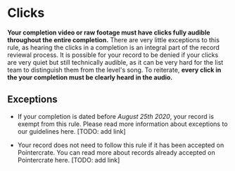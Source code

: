 # Clicks

**Your completion video or raw footage must have clicks fully audible throughout the entire completion.** There are very little exceptions to this rule, as hearing the clicks in a completion is an integral part of the record reviewal process. It is possible for your record to be denied if your clicks are very quiet but still technically audible, as it can be very hard for the list team to distinguish them from the level's song. To reiterate, **every click in the your completion must be clearly heard in the audio.**

## Exceptions

- If your completion is dated before *August 25th 2020*, your record is exempt from this rule. Please read more information about exceptions to our guidelines here. \[TODO: add link\]

- Your record does not need to follow this rule if it has been accepted on Pointercrate. You can read more about records already accepted on Pointercrate here. [TODO: add link]

